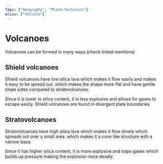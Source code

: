 ```yaml
---
Tags: ["Geography", "Plate-Tectonics"]
alias: ["Volcano"]
---
```


# Volcanoes
Volcanoes can be formed in many ways (check linked mentions)

## Shield volcanoes
Shield volcanoes have low silica lava which makes it flow easily and makes it easy to be spread out. which makes the shape more flat and have gentle slope sides compared to stratovolcanoes.

Since it is lower in silica content, it is less explosive and allows for gases to escape easily.
Shield volcanoes are found in divergent plate boundaries
## Stratovolcanoes
Stratovolcanoes have high silica lava which makes it flow slowly which spreads out over a small area. which makes it a cone like structure with a narrow base.

Since it has higher silica content, it is more explosive and traps gases which builds up pressure making the explosion more deadly.